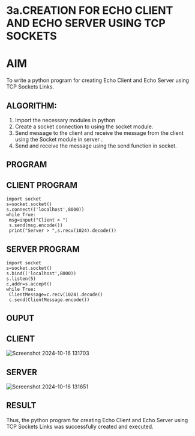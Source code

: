 # 3a.CREATION FOR ECHO CLIENT AND ECHO SERVER USING TCP SOCKETS
# AIM
To write a python program for creating Echo Client and Echo Server using TCP
Sockets Links.
## ALGORITHM:
1. Import the necessary modules in python
2. Create a socket connection to using the socket module.
3. Send message to the client and receive the message from the client using the Socket module in
 server .
4. Send and receive the message using the send function in socket.
## PROGRAM
## CLIENT PROGRAM
```
import socket
s=socket.socket()
s.connect(('localhost',8000))
while True:
 msg=input("Client > ")
 s.send(msg.encode())
 print("Server > ",s.recv(1024).decode())
```
## SERVER PROGRAM
```
import socket
s=socket.socket()
s.bind(('localhost',8000))
s.listen(5)
c,addr=s.accept()
while True:
 ClientMessage=c.recv(1024).decode()
 c.send(ClientMessage.encode())
```
## OUPUT
## CLIENT
![Screenshot 2024-10-16 131703](https://github.com/user-attachments/assets/95005f8e-73c1-41e2-be17-8d1d2a6d2cfd)
## SERVER
![Screenshot 2024-10-16 131651](https://github.com/user-attachments/assets/6ce05a3d-d7bb-4ba8-a1da-21de0aa9bb9d)

## RESULT
Thus, the python program for creating Echo Client and Echo Server using TCP Sockets Links 
was successfully created and executed.
